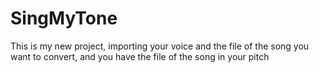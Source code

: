# SingMyTone
This is my new project, importing your voice and the file of the song you want to convert, and you have the file of the song in your pitch
